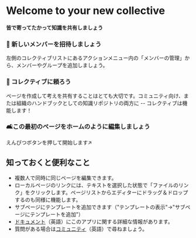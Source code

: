 # Welcome to your new collective

**皆で寄ってたかって知識を共有しましょう**


### 👥 新しいメンバーを招待しましょう

左側のコレクティブリストにあるアクションメニュー内の「メンバーの管理」から、メンバーやグループを追加しましょう。

### 🌱 コレクティブに頼ろう

ページを作成して考えを共有することはとても大切です。コミュニティ向け、または組織のハンドブックとしての知識リポジトリの両方に -- コレクティブは機能します！

### 🛋️この最初のページをホームのように編集しましょう

えんぴつボタンを押して開始します↗️


## 知っておくと便利なこと

* 複数人で同時に同じページを編集できます。
* ローカルページのリンクには、テキストを選択した状態で「ファイルのリンク」をクリックします。ページリストからエディターにドラッグ＆ドロップするのも同様に機能します。
* サブページにテンプレートを追加できます（"テンプレートの表示"→"サブページにテンプレートを追加"）
* [ドキュメント](https://nextcloud.github.io/collectives/)（英語）にこのアプリに関する詳細な情報があります。
* 質問がある場合は[コミュニティ](https://help.nextcloud.com/c/apps/collectives/174)（英語）で尋ねましょう。
